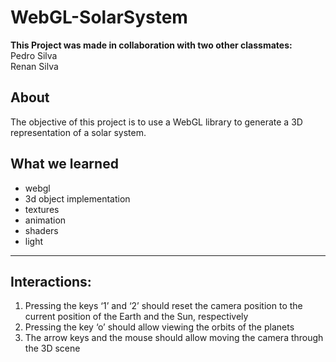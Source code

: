 # WebGL-SolarSystem

**This Project was made in collaboration with two other classmates:**<br>
Pedro Silva <br>
Renan Silva <br>

## About

The objective of this project is to use a WebGL library to generate a 3D representation of a solar system.

## What we learned
 - webgl
 - 3d object implementation
 - textures
 - animation
 - shaders
 - light

---

## Interactions:
1. Pressing the keys ‘1’ and ‘2’ should reset the camera position to the current position of the Earth and the Sun, respectively
2. Pressing the key ‘o’ should allow viewing the orbits of the planets
3. The arrow keys and the mouse should allow moving the camera through the 3D scene
